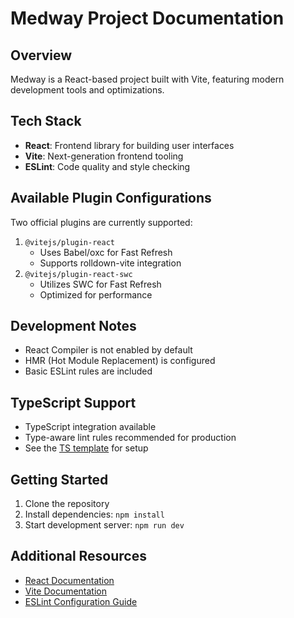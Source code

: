 # Medway Project Documentation

## Overview
Medway is a React-based project built with Vite, featuring modern development tools and optimizations.

## Tech Stack
- **React**: Frontend library for building user interfaces
- **Vite**: Next-generation frontend tooling
- **ESLint**: Code quality and style checking

## Available Plugin Configurations
Two official plugins are currently supported:
1. `@vitejs/plugin-react`
    - Uses Babel/oxc for Fast Refresh
    - Supports rolldown-vite integration
2. `@vitejs/plugin-react-swc`
    - Utilizes SWC for Fast Refresh
    - Optimized for performance

## Development Notes
- React Compiler is not enabled by default
- HMR (Hot Module Replacement) is configured
- Basic ESLint rules are included

## TypeScript Support
- TypeScript integration available
- Type-aware lint rules recommended for production
- See the [TS template](https://github.com/vitejs/vite/tree/main/packages/create-vite/template-react-ts) for setup

## Getting Started
1. Clone the repository
2. Install dependencies: `npm install`
3. Start development server: `npm run dev`

## Additional Resources
- [React Documentation](https://react.dev)
- [Vite Documentation](https://vitejs.dev)
- [ESLint Configuration Guide](https://eslint.org/docs/user-guide/configuring)
